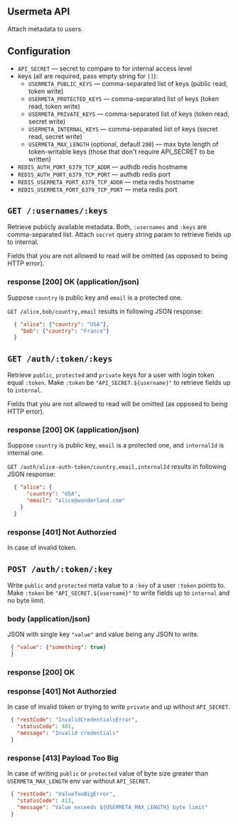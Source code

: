 Usermeta API
------------

Attach metadata to users.

## Configuration

 * `API_SECRET` — secret to compare to for internal access level
 * keys (all are required, pass empty string for `[]`):
   * `USERMETA_PUBLIC_KEYS` — comma-separated list of keys (public read, token write)
   * `USERMETA_PROTECTED_KEYS` — comma-separated list of keys (token read, token write)
   * `USERMETA_PRIVATE_KEYS` — comma-separated list of keys (token read, secret write)
   * `USERMETA_INTERNAL_KEYS` — comma-separated list of keys (secret read, secret write)
   * `USERMETA_MAX_LENGTH` (optional, default `200`) — max byte length of token-writable keys (those that don't require API_SECRET to be written)
 * `REDIS_AUTH_PORT_6379_TCP_ADDR` — authdb redis hostname
 * `REDIS_AUTH_PORT_6379_TCP_PORT` — authdb redis port
 * `REDIS_USERMETA_PORT_6379_TCP_ADDR` — meta redis hostname
 * `REDIS_USERMETA_PORT_6379_TCP_PORT` — meta redis port

## `GET /:usernames/:keys`

Retrieve publicly available metadata. Both, `:usernames` and `:keys` are comma-separated list. Attach `secret` query string param to retrieve fields up to internal.

Fields that you are not allowed to read will be omitted (as opposed to being HTTP error).

### response [200] OK (application/json)

Suppose `country` is public key and `email` is a protected one.

`GET /alice,bob/country,email` results in following JSON response:


``` json
  { "alice": {"country": "USA"},
    "bob": {"country": "France"}
  }
```

## `GET /auth/:token/:keys`

Retrieve `public`, `protected` and `private` keys for a user with login token equal `:token`. Make `:token` be `"API_SECRET.${username}"` to retrieve fields up to `internal`.

Fields that you are not allowed to read will be omitted (as opposed to being HTTP error).

### response [200] OK (application/json)

Suppose `country` is public key, `email` is a protected one, and `internalId` is internal one.

`GET /auth/alice-auth-token/country,email,internalId` results in following JSON response:


``` json
  { "alice": {
      "country": "USA",
      "email": "alice@wonderland.com"
    }
  }
```

### response [401] Not Authorzied

In case of invalid token.

## `POST /auth/:token/:key`

Write `public` and `protected` meta value to a `:key` of a user `:token` points to. Make `:token` be `"API_SECRET.${username}"` to write fields up to `internal` and no byte limit.

### body (application/json)

JSON with single key `"value"` and value being any JSON to write.

``` json
 { "value": {"something": true}
 }
```

### response [200] OK
### response [401] Not Authorzied

In case of invalid token or trying to write `private` and up without `API_SECRET`.

``` json
 { "restCode": "InvalidCredentialsError",
   "statusCode": 401,
   "message": "Invalid credentials"
 }
```

### response [413] Payload Too Big

In case of writing `public` or `protected` value of byte size greater than `USERMETA_MAX_LENGTH` env var without `API_SECRET`.

``` json
 { "restCode": "ValueTooBigError",
   "statusCode": 413,
   "message": "Value exceeds ${USERMETA_MAX_LENGTH} byte limit"
 }
```
